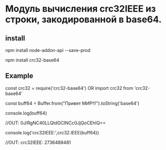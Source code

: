 # Модуль вычисления crc32IEEE из строки, закодированной в base64.
## install

npm install node-addon-api --save-prod

npm install crc32-base64

## Example
const crc32 = require('crc32-base64')
OR 
import crc32 from 'crc32-base64'

const buff64 = Buffer.from("Привет МИР!!!").toString('base64')

console.log(buff64)

//OUT: 0J/RgNC40LLQtdGCINCc0JjQoCEhIQ==

console.log('crc32IEEE:',crc32.IEEE(buff64))

//OUT: crc32IEEE: 2736488481

